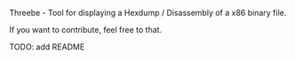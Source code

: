 Threebe - Tool for displaying a Hexdump / Disassembly of a x86 binary file.

If you want to contribute, feel free to that.

TODO: add README